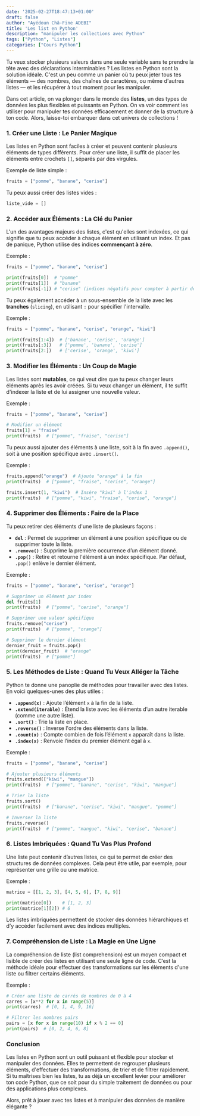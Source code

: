 ```yaml
---
date: '2025-02-27T18:47:13+01:00'
draft: false
author: "Ayédoun Châ-Fine ADEBI"
title: 'Les list en Python'
description: "manipuler les collections avec Python"
tags: ["Python", "Listes"]
categories: ["Cours Python"]
---
```



Tu veux stocker plusieurs valeurs dans une seule variable sans te prendre la tête avec des déclarations interminables ? Les listes en Python sont la solution idéale. C'est un peu comme un panier où tu peux jeter tous tes éléments — des nombres, des chaînes de caractères, ou même d'autres listes — et les récupérer à tout moment pour les manipuler.

Dans cet article, on va plonger dans le monde des **listes**, un des types de données les plus flexibles et puissants en Python. On va voir comment les utiliser pour manipuler tes données efficacement et donner de la structure à ton code. Alors, laisse-toi embarquer dans cet univers de collections !

### 1. **Créer une Liste : Le Panier Magique**

Les listes en Python sont faciles à créer et peuvent contenir plusieurs éléments de types différents. Pour créer une liste, il suffit de placer les éléments entre crochets `[]`, séparés par des virgules.

Exemple de liste simple :

```python
fruits = ["pomme", "banane", "cerise"]
```

Tu peux aussi créer des listes vides :

```python
liste_vide = []
```

### 2. **Accéder aux Éléments : La Clé du Panier**

L'un des avantages majeurs des listes, c'est qu'elles sont indexées, ce qui signifie que tu peux accéder à chaque élément en utilisant un index. Et pas de panique, Python utilise des indices **commençant à zéro**.

Exemple :

```python
fruits = ["pomme", "banane", "cerise"]

print(fruits[0])  # "pomme"
print(fruits[1])  # "banane"
print(fruits[-1]) # "cerise" (indices négatifs pour compter à partir de la fin)
```

Tu peux également accéder à un sous-ensemble de la liste avec les **tranches** (`slicing`), en utilisant `:` pour spécifier l'intervalle.

Exemple :

```python
fruits = ["pomme", "banane", "cerise", "orange", "kiwi"]

print(fruits[1:4])  # ['banane', 'cerise', 'orange']
print(fruits[:3])   # ['pomme', 'banane', 'cerise']
print(fruits[2:])   # ['cerise', 'orange', 'kiwi']
```

### 3. **Modifier les Éléments : Un Coup de Magie**

Les listes sont **mutables**, ce qui veut dire que tu peux changer leurs éléments après les avoir créées. Si tu veux changer un élément, il te suffit d'indexer la liste et de lui assigner une nouvelle valeur.

Exemple :

```python
fruits = ["pomme", "banane", "cerise"]

# Modifier un élément
fruits[1] = "fraise"
print(fruits)  # ["pomme", "fraise", "cerise"]
```

Tu peux aussi ajouter des éléments à une liste, soit à la fin avec `.append()`, soit à une position spécifique avec `.insert()`.

Exemple :

```python
fruits.append("orange")  # Ajoute "orange" à la fin
print(fruits)  # ["pomme", "fraise", "cerise", "orange"]

fruits.insert(1, "kiwi")  # Insère "kiwi" à l'index 1
print(fruits)  # ["pomme", "kiwi", "fraise", "cerise", "orange"]
```

### 4. **Supprimer des Éléments : Faire de la Place**

Tu peux retirer des éléments d'une liste de plusieurs façons :

- **`del`** : Permet de supprimer un élément à une position spécifique ou de supprimer toute la liste.
- **`.remove()`** : Supprime la première occurrence d’un élément donné.
- **`.pop()`** : Retire et retourne l'élément à un index spécifique. Par défaut, `.pop()` enlève le dernier élément.

Exemple :

```python
fruits = ["pomme", "banane", "cerise", "orange"]

# Supprimer un élément par index
del fruits[1]
print(fruits)  # ["pomme", "cerise", "orange"]

# Supprimer une valeur spécifique
fruits.remove("cerise")
print(fruits)  # ["pomme", "orange"]

# Supprimer le dernier élément
dernier_fruit = fruits.pop()
print(dernier_fruit)  # "orange"
print(fruits)  # ["pomme"]
```

### 5. **Les Méthodes de Liste : Quand Tu Veux Alléger la Tâche**

Python te donne une panoplie de méthodes pour travailler avec des listes. En voici quelques-unes des plus utiles :

- **`.append(x)`** : Ajoute l’élément `x` à la fin de la liste.
- **`.extend(iterable)`** : Étend la liste avec les éléments d’un autre iterable (comme une autre liste).
- **`.sort()`** : Trie la liste en place.
- **`.reverse()`** : Inverse l'ordre des éléments dans la liste.
- **`.count(x)`** : Compte combien de fois l’élément `x` apparaît dans la liste.
- **`.index(x)`** : Renvoie l’index du premier élément égal à `x`.

Exemple :

```python
fruits = ["pomme", "banane", "cerise"]

# Ajouter plusieurs éléments
fruits.extend(["kiwi", "mangue"])
print(fruits)  # ["pomme", "banane", "cerise", "kiwi", "mangue"]

# Trier la liste
fruits.sort()
print(fruits)  # ["banane", "cerise", "kiwi", "mangue", "pomme"]

# Inverser la liste
fruits.reverse()
print(fruits)  # ["pomme", "mangue", "kiwi", "cerise", "banane"]
```

### 6. **Listes Imbriquées : Quand Tu Vas Plus Profond**

Une liste peut contenir d’autres listes, ce qui te permet de créer des structures de données complexes. Cela peut être utile, par exemple, pour représenter une grille ou une matrice.

Exemple :

```python
matrice = [[1, 2, 3], [4, 5, 6], [7, 8, 9]]

print(matrice[0])    # [1, 2, 3]
print(matrice[1][2]) # 6
```

Les listes imbriquées permettent de stocker des données hiérarchiques et d’y accéder facilement avec des indices multiples.

### 7. **Compréhension de Liste : La Magie en Une Ligne**

La compréhension de liste (list comprehension) est un moyen compact et lisible de créer des listes en utilisant une seule ligne de code. C’est la méthode idéale pour effectuer des transformations sur les éléments d'une liste ou filtrer certains éléments.

Exemple :

```python
# Créer une liste de carrés de nombres de 0 à 4
carres = [x**2 for x in range(5)]
print(carres)  # [0, 1, 4, 9, 16]

# Filtrer les nombres pairs
pairs = [x for x in range(10) if x % 2 == 0]
print(pairs)  # [0, 2, 4, 6, 8]
```

### Conclusion

Les listes en Python sont un outil puissant et flexible pour stocker et manipuler des données. Elles te permettent de regrouper plusieurs éléments, d'effectuer des transformations, de trier et de filtrer rapidement. Si tu maîtrises bien les listes, tu as déjà un excellent levier pour améliorer ton code Python, que ce soit pour du simple traitement de données ou pour des applications plus complexes.

Alors, prêt à jouer avec tes listes et à manipuler des données de manière élégante ?
